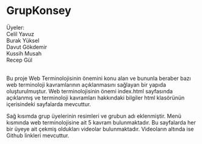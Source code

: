 # GrupKonsey<br>
Üyeler:<br>
Celil Yavuz<br>
Burak Yüksel<br>
Davut Gökdemir<br>
Kussih Musah <br>
Recep Gül<br>
<br>
 <p>Bu proje Web Terminolojisinin önemini konu alan ve bununla beraber bazı web terminoloji kavramlarının açıklanmasını sağlayan bir yapıda oluşturulmuştur. Web terminolojisinin önemi index.html sayfasında açıklanmış ve terminoloji kavramları hakkındaki bilgiler html klasörünün içerisindeki sayfalarda mevcuttur. <br>

Sağ kısımda grup üyelerinin resimleri ve grubun adı eklenmiştir. Menü kısmında web terminolojisine ait 5 kavram bulunmaktadır. Bu sayfalarda her bir üyeye ait çekmiş oldukları videolar bulunmaktadır. Videoların altında ise Github linkleri mevcuttur.<br>
